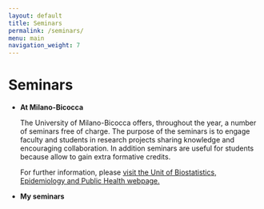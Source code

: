 ```yaml
---
layout: default
title: Seminars
permalink: /seminars/
menu: main
navigation_weight: 7
---
```


Seminars
========

* **At Milano-Bicocca**

  The University of Milano-Bicocca offers, throughout the year, a number of seminars free of charge. The purpose of the seminars is to engage faculty and students in research projects sharing knowledge and encouraging collaboration. In addition seminars are useful for students because allow to gain extra formative credits.

  For further information, please [visit the Unit of Biostatistics, Epidemiology and Public Health webpage.](https://www.dismeq.unimib.it/it/offerta-formativa/seminars-series-biostatistics-epidemiology-and-public-health)

* **My seminars**
